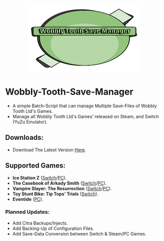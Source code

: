 <p align="center">
 <p align="center">
    <img width="360" height="220" src="https://github.com/Cracko298/Wobbly-Tooth-Save-Manager/blob/main/Untitled%20drawing.png" alt="Wobbly Tooth Save Manager.">
</p>

# Wobbly-Tooth-Save-Manager
- A simple Batch-Script that can manage Multiple Save-Files of Wobbly Tooth Ltd's Games.
- Manage all Wobbly Tooth Ltd's Games' released on Steam, and Switch (YuZu Emulator).

## Downloads:
- Download The Latest Version [Here](https://github.com/Cracko298/Wobbly-Tooth-Save-Manager/releases/download/v1.3-release-1/Wobbly-Tooth-Save-Manager.zip).

## Supported Games:
- **Ice Station Z** ([Switch](https://www.nintendo.com/store/products/ice-station-z-switch/)/[PC](https://store.steampowered.com/app/1795180)).
- **The Casebook of Arkady Smith** ([Switch](https://www.nintendo.com/store/products/the-casebook-of-arkady-smith-switch/)/[PC](https://store.steampowered.com/app/1260840)).
- **Vampire Slayer: The Resurrection** ([Switch](https://www.nintendo.com/store/products/vampire-slayer-the-resurrection-switch/)/[PC](https://store.steampowered.com/app/2188960)).
- **Toy Stunt Bike: Tip Tops' Trials** ([Switch](https://www.nintendo.com/store/products/toy-stunt-bike-tiptops-trials-switch/)).
- **Eventide** ([PC](https://store.steampowered.com/app/2435930)).

### Planned Updates:
- Add Citra Backups/Injects.
- Add Backing-Up of Configuration Files.
- Add Save-Data Conversion between Switch & Steam/PC Games.
